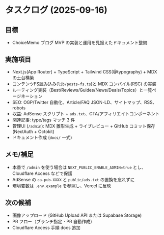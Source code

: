 # タスクログ (2025-09-16)

## 目標
- ChoiceMemo ブログ MVP の実装と運用を見据えたドキュメント整備

## 実施項目
- Next.js(App Router) + TypeScript + Tailwind CSS(@typography) + MDX の土台構築
- コンテンツFS読み込み(`lib/posts-fs.ts`)と MDX コンパイル(RSC) の実装
- ルーティング実装（Best/Reviews/Guides/News/Deals/Topics）と一覧ページネーション
- SEO: OGP/Twitter 自動化、Article/FAQ JSON-LD、サイトマップ、RSS、robots
- 収益: AdSense スクリプト + `ads.txt`、CTA/アフィリエイトコンポーネント
- 関連記事: type/tags マッチ 3 件
- 管理UI (`/admin`): MDX 雛形生成 + ライブレビュー + GitHub コミット保存 (NextAuth + Octokit)
- ドキュメント作成 (`docs/` 一式)

## メモ/補足
- 本番で `/admin` を使う場合は `NEXT_PUBLIC_ENABLE_ADMIN=true` とし、Cloudflare Access などで保護
- AdSense の `ca-pub-XXXX` と `public/ads.txt` の置換を忘れずに
- 環境変数は `.env.example` を参照し、Vercel に反映

## 次の候補
- 画像アップロード (GitHub Upload API または Supabase Storage)
- PR フロー（ブランチ指定・PR 自動作成）
- Cloudflare Access 手順 docs 追加
